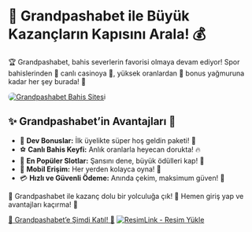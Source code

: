 <h1>🎉 Grandpashabet ile Büyük Kazançların Kapısını Arala! 💰</h1>
<p>🏆 Grandpashabet, bahis severlerin favorisi olmaya devam ediyor! Spor bahislerinden 🎯 canlı casinoya 🎰, yüksek oranlardan 🚀 bonus yağmuruna kadar her şey burada! 👑</p>
<a href="https://rebrand.ly/grand2025_" title="Grandpashabet Giriş">
    <img src="https://i.ibb.co/5K7Ks6w/zzzz3.gif" alt="Grandpashabet Bahis Sitesi" style="max-width:100%; height:auto; border-radius:8px;">
</a>
<h2>✨ Grandpashabet’in Avantajları 🥇</h2>
<ul>
    <li>🎁 <strong>Dev Bonuslar:</strong> İlk üyelikte süper hoş geldin paketi! 🎊</li>
    <li>⚽ <strong>Canlı Bahis Keyfi:</strong> Anlık oranlarla heyecan dorukta! 🔥</li>
    <li>🎰 <strong>En Popüler Slotlar:</strong> Şansını dene, büyük ödülleri kap! 🤑</li>
    <li>📱 <strong>Mobil Erişim:</strong> Her yerden kolayca oyna! 📲</li>
    <li>💳 <strong>Hızlı ve Güvenli Ödeme:</strong> Anında çekim, maksimum güven! 🔐</li>
</ul>
<p>🎯 Grandpashabet ile kazanç dolu bir yolculuğa çık! 🚀 Hemen giriş yap ve avantajları kaçırma! 🎉</p>
<a href="https://rebrand.ly/grand2025_" class="join-button">🔗 Grandpashabet’e Şimdi Katıl! 🎲</a>
<a href="https://resimlink.com/iPn91TeRZvqb" title="ResimLink - Resim Yükle">
  <img src="https://r.resimlink.com/iPn91TeRZvqb.webp" alt="ResimLink - Resim Yükle" title="ResimLink - Resim Yükle">
</a>
